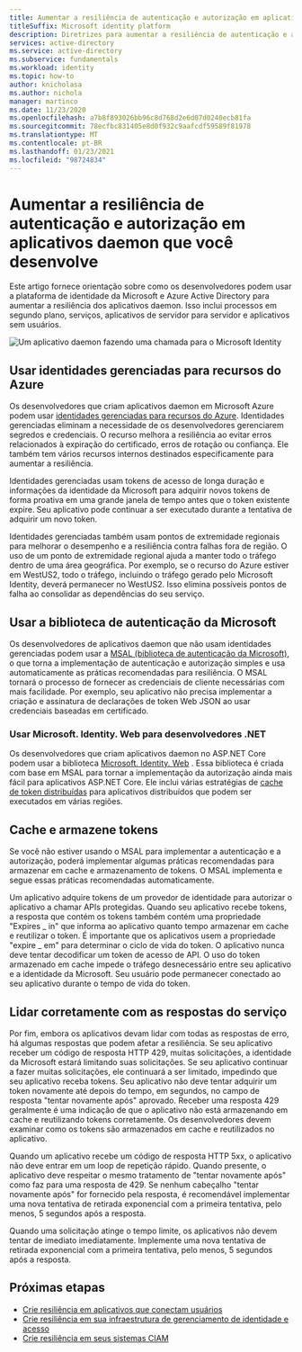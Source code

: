 ```yaml
---
title: Aumentar a resiliência de autenticação e autorização em aplicativos daemon que você desenvolve
titleSuffix: Microsoft identity platform
description: Diretrizes para aumentar a resiliência de autenticação e autorização no aplicativo daemon usando a plataforma de identidade da Microsoft
services: active-directory
ms.service: active-directory
ms.subservice: fundamentals
ms.workload: identity
ms.topic: how-to
author: knicholasa
ms.author: nichola
manager: martinco
ms.date: 11/23/2020
ms.openlocfilehash: a7b8f893026bb96c8d768d2e6d07d0240ecb81fa
ms.sourcegitcommit: 78ecfbc831405e8d0f932c9aafcdf59589f81978
ms.translationtype: MT
ms.contentlocale: pt-BR
ms.lasthandoff: 01/23/2021
ms.locfileid: "98724834"
---
```

# <a name="increase-the-resilience-of-authentication-and-authorization-in-daemon-applications-you-develop"></a>Aumentar a resiliência de autenticação e autorização em aplicativos daemon que você desenvolve

Este artigo fornece orientação sobre como os desenvolvedores podem usar a plataforma de identidade da Microsoft e Azure Active Directory para aumentar a resiliência dos aplicativos daemon. Isso inclui processos em segundo plano, serviços, aplicativos de servidor para servidor e aplicativos sem usuários.

![Um aplicativo daemon fazendo uma chamada para o Microsoft Identity](media/resilience-daemon-app/calling-microsoft-identity.png)

## <a name="use-managed-identities-for-azure-resources"></a>Usar identidades gerenciadas para recursos do Azure

Os desenvolvedores que criam aplicativos daemon em Microsoft Azure podem usar [identidades gerenciadas para recursos do Azure](../managed-identities-azure-resources/overview.md). Identidades gerenciadas eliminam a necessidade de os desenvolvedores gerenciarem segredos e credenciais. O recurso melhora a resiliência ao evitar erros relacionados à expiração do certificado, erros de rotação ou confiança. Ele também tem vários recursos internos destinados especificamente para aumentar a resiliência.

Identidades gerenciadas usam tokens de acesso de longa duração e informações da identidade da Microsoft para adquirir novos tokens de forma proativa em uma grande janela de tempo antes que o token existente expire. Seu aplicativo pode continuar a ser executado durante a tentativa de adquirir um novo token.

Identidades gerenciadas também usam pontos de extremidade regionais para melhorar o desempenho e a resiliência contra falhas fora de região. O uso de um ponto de extremidade regional ajuda a manter todo o tráfego dentro de uma área geográfica. Por exemplo, se o recurso do Azure estiver em WestUS2, todo o tráfego, incluindo o tráfego gerado pelo Microsoft Identity, deverá permanecer no WestUS2. Isso elimina possíveis pontos de falha ao consolidar as dependências do seu serviço.

## <a name="use-the-microsoft-authentication-library"></a>Usar a biblioteca de autenticação da Microsoft

Os desenvolvedores de aplicativos daemon que não usam identidades gerenciadas podem usar a [MSAL (biblioteca de autenticação da Microsoft)](../develop/msal-overview.md), o que torna a implementação de autenticação e autorização simples e usa automaticamente as práticas recomendadas para resiliência. O MSAL tornará o processo de fornecer as credenciais de cliente necessárias com mais facilidade. Por exemplo, seu aplicativo não precisa implementar a criação e assinatura de declarações de token Web JSON ao usar credenciais baseadas em certificado.

### <a name="use-microsoftidentityweb-for-net-developers"></a>Usar Microsoft. Identity. Web para desenvolvedores .NET

Os desenvolvedores que criam aplicativos daemon no ASP.NET Core podem usar a biblioteca [Microsoft. Identity. Web](../develop/microsoft-identity-web.md) . Essa biblioteca é criada com base em MSAL para tornar a implementação da autorização ainda mais fácil para aplicativos ASP.NET Core. Ele inclui várias estratégias de [cache de token distribuídas](https://github.com/AzureAD/microsoft-identity-web/wiki/token-cache-serialization#distributed-token-cache) para aplicativos distribuídos que podem ser executados em várias regiões.

## <a name="cache-and-store-tokens"></a>Cache e armazene tokens

Se você não estiver usando o MSAL para implementar a autenticação e a autorização, poderá implementar algumas práticas recomendadas para armazenar em cache e armazenamento de tokens. O MSAL implementa e segue essas práticas recomendadas automaticamente.

Um aplicativo adquire tokens de um provedor de identidade para autorizar o aplicativo a chamar APIs protegidas. Quando seu aplicativo recebe tokens, a resposta que contém os tokens também contém uma propriedade "Expires \_ in" que informa ao aplicativo quanto tempo armazenar em cache e reutilizar o token. É importante que os aplicativos usem a propriedade "expire \_ em" para determinar o ciclo de vida do token. O aplicativo nunca deve tentar decodificar um token de acesso de API. O uso do token armazenado em cache impede o tráfego desnecessário entre seu aplicativo e a identidade da Microsoft. Seu usuário pode permanecer conectado ao seu aplicativo durante o tempo de vida do token.

## <a name="properly-handle-service-responses"></a>Lidar corretamente com as respostas do serviço

Por fim, embora os aplicativos devam lidar com todas as respostas de erro, há algumas respostas que podem afetar a resiliência. Se seu aplicativo receber um código de resposta HTTP 429, muitas solicitações, a identidade da Microsoft estará limitando suas solicitações. Se seu aplicativo continuar a fazer muitas solicitações, ele continuará a ser limitado, impedindo que seu aplicativo receba tokens. Seu aplicativo não deve tentar adquirir um token novamente até depois do tempo, em segundos, no campo de resposta "tentar novamente após" aprovado. Receber uma resposta 429 geralmente é uma indicação de que o aplicativo não está armazenando em cache e reutilizando tokens corretamente. Os desenvolvedores devem examinar como os tokens são armazenados em cache e reutilizados no aplicativo.

Quando um aplicativo recebe um código de resposta HTTP 5xx, o aplicativo não deve entrar em um loop de repetição rápido. Quando presente, o aplicativo deve respeitar o mesmo tratamento de "tentar novamente após" como faz para uma resposta de 429. Se nenhum cabeçalho "tentar novamente após" for fornecido pela resposta, é recomendável implementar uma nova tentativa de retirada exponencial com a primeira tentativa, pelo menos, 5 segundos após a resposta.

Quando uma solicitação atinge o tempo limite, os aplicativos não devem tentar de imediato imediatamente. Implemente uma nova tentativa de retirada exponencial com a primeira tentativa, pelo menos, 5 segundos após a resposta.

## <a name="next-steps"></a>Próximas etapas

- [Crie resiliência em aplicativos que conectam usuários](resilience-client-app.md)
- [Crie resiliência em sua infraestrutura de gerenciamento de identidade e acesso](resilience-in-infrastructure.md)
- [Crie resiliência em seus sistemas CIAM](resilience-b2c.md)